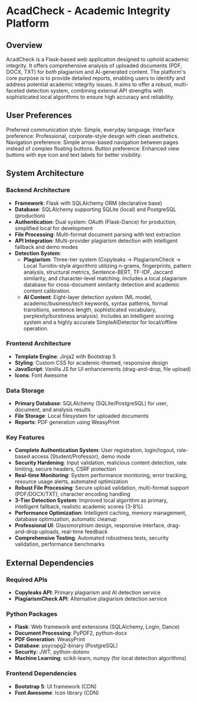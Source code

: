 # AcadCheck - Academic Integrity Platform

## Overview
AcadCheck is a Flask-based web application designed to uphold academic integrity. It offers comprehensive analysis of uploaded documents (PDF, DOCX, TXT) for both plagiarism and AI-generated content. The platform's core purpose is to provide detailed reports, enabling users to identify and address potential academic integrity issues. It aims to offer a robust, multi-faceted detection system, combining external API strengths with sophisticated local algorithms to ensure high accuracy and reliability.

## User Preferences
Preferred communication style: Simple, everyday language.
Interface preference: Professional, corporate-style design with clean aesthetics.
Navigation preference: Simple arrow-based navigation between pages instead of complex floating buttons.
Button preference: Enhanced view buttons with eye icon and text labels for better visibility.

## System Architecture

### Backend Architecture
- **Framework**: Flask with SQLAlchemy ORM (declarative base)
- **Database**: SQLAlchemy supporting SQLite (local) and PostgreSQL (production)
- **Authentication**: Dual system: OAuth (Flask-Dance) for production, simplified local for development
- **File Processing**: Multi-format document parsing with text extraction
- **API Integration**: Multi-provider plagiarism detection with intelligent fallback and demo modes
- **Detection System**:
    - **Plagiarism**: Three-tier system (Copyleaks → PlagiarismCheck → Local Turnitin-style algorithm) utilizing n-grams, fingerprints, pattern analysis, structural metrics, Sentence-BERT, TF-IDF, Jaccard similarity, and character-level matching. Includes a local plagiarism database for cross-document similarity detection and academic content calibration.
    - **AI Content**: Eight-layer detection system (ML model, academic/business/tech keywords, syntax patterns, formal transitions, sentence length, sophisticated vocabulary, perplexity/burstiness analysis). Includes an intelligent scoring system and a highly accurate SimpleAIDetector for local/offline operation.

### Frontend Architecture
- **Template Engine**: Jinja2 with Bootstrap 5
- **Styling**: Custom CSS for academic-themed, responsive design
- **JavaScript**: Vanilla JS for UI enhancements (drag-and-drop, file upload)
- **Icons**: Font Awesome

### Data Storage
- **Primary Database**: SQLAlchemy (SQLite/PostgreSQL) for user, document, and analysis results
- **File Storage**: Local filesystem for uploaded documents
- **Reports**: PDF generation using WeasyPrint

### Key Features
- **Complete Authentication System**: User registration, login/logout, role-based access (Student/Professor), demo mode
- **Security Hardening**: Input validation, malicious content detection, rate limiting, secure headers, CSRF protection
- **Real-time Monitoring**: System performance monitoring, error tracking, resource usage alerts, automated optimization
- **Robust File Processing**: Secure upload validation, multi-format support (PDF/DOCX/TXT), character encoding handling
- **3-Tier Detection System**: Improved local algorithm as primary, intelligent fallback, realistic academic scores (3-8%)
- **Performance Optimization**: Intelligent caching, memory management, database optimization, automatic cleanup
- **Professional UI**: Glassmorphism design, responsive interface, drag-and-drop uploads, real-time feedback
- **Comprehensive Testing**: Automated robustness tests, security validation, performance benchmarks

## External Dependencies

### Required APIs
- **Copyleaks API**: Primary plagiarism and AI detection service
- **PlagiarismCheck API**: Alternative plagiarism detection service

### Python Packages
- **Flask**: Web framework and extensions (SQLAlchemy, Login, Dance)
- **Document Processing**: PyPDF2, python-docx
- **PDF Generation**: WeasyPrint
- **Database**: psycopg2-binary (PostgreSQL)
- **Security**: JWT, python-dotenv
- **Machine Learning**: scikit-learn, numpy (for local detection algorithms)

### Frontend Dependencies
- **Bootstrap 5**: UI framework (CDN)
- **Font Awesome**: Icon library (CDN)
